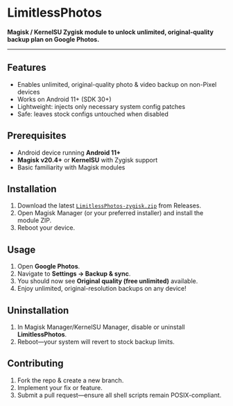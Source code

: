# LimitlessPhotos

**Magisk / KernelSU Zygisk module to unlock unlimited, original-quality backup plan on Google Photos.**

---

## Features

- Enables unlimited, original-quality photo & video backup on non-Pixel devices  
- Works on Android 11+ (SDK 30+)
- Lightweight: injects only necessary system config patches  
- Safe: leaves stock configs untouched when disabled  

## Prerequisites

- Android device running **Android 11+**  
- **Magisk v20.4+** or **KernelSU** with Zygisk support  
- Basic familiarity with Magisk modules

## Installation

1. Download the latest [`LimitlessPhotos-zygisk.zip`](https://github.com/daglaroglou/LimitlessPhotos/releases) from Releases.  
2. Open Magisk Manager (or your preferred installer) and install the module ZIP.  
3. Reboot your device.

## Usage

1. Open **Google Photos**.  
2. Navigate to **Settings → Backup & sync**.  
3. You should now see **Original quality (free unlimited)** available.  
4. Enjoy unlimited, original-resolution backups on any device!

## Uninstallation

1. In Magisk Manager/KernelSU Manager, disable or uninstall **LimitlessPhotos**.  
2. Reboot—your system will revert to stock backup limits.

## Contributing

1. Fork the repo & create a new branch.  
2. Implement your fix or feature.  
3. Submit a pull request—ensure all shell scripts remain POSIX-compliant.
